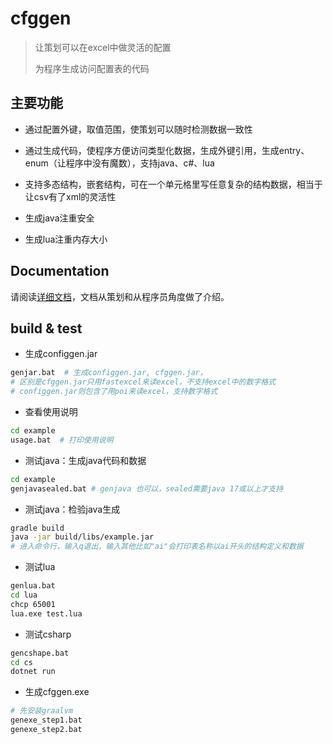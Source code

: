 # cfggen

> 让策划可以在excel中做灵活的配置
>
> 为程序生成访问配置表的代码
> 

## 主要功能

* 通过配置外键，取值范围，使策划可以随时检测数据一致性

* 通过生成代码，使程序方便访问类型化数据，生成外键引用，生成entry、enum（让程序中没有魔数），支持java、c#、lua

* 支持多态结构，嵌套结构，可在一个单元格里写任意复杂的结构数据，相当于让csv有了xml的灵活性

* 生成java注重安全

* 生成lua注重内存大小

## Documentation

请阅读[详细文档](https://stallboy.github.io/cfggen)，文档从策划和从程序员角度做了介绍。

## build & test

* 生成configgen.jar
```bash
genjar.bat  # 生成configgen.jar, cfggen.jar，
# 区别是cfggen.jar只用fastexcel来读excel，不支持excel中的数字格式
# configgen.jar则包含了用poi来读excel，支持数字格式
```

* 查看使用说明
```bash
cd example
usage.bat  # 打印使用说明
```

* 测试java：生成java代码和数据
```bash
cd example
genjavasealed.bat # genjava 也可以，sealed需要java 17或以上才支持
```

* 测试java：检验java生成
```bash
gradle build 
java -jar build/libs/example.jar 
# 进入命令行，输入q退出，输入其他比如"ai"会打印表名称以ai开头的结构定义和数据
```

* 测试lua
```bash
genlua.bat 
cd lua
chcp 65001
lua.exe test.lua
```

* 测试csharp
```bash
gencshape.bat 
cd cs
dotnet run
```

* 生成cfggen.exe
```bash
# 先安装graalvm
genexe_step1.bat  
genexe_step2.bat
```
